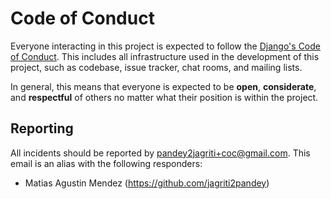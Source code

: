 # Code of Conduct

Everyone interacting in this project is expected to follow the
[Django's Code of Conduct](https://www.djangoproject.com/conduct/). This includes all infrastructure
used in the development of this project, such as codebase, issue tracker, chat rooms, and mailing lists.

In general, this means that everyone is expected to be **open**, **considerate**, and **respectful**
of others no matter what their position is within the project.

## Reporting

All incidents should be reported by pandey2jagriti+coc@gmail.com. This email is an alias with the following responders:

- Matias Agustin Mendez (https://github.com/jagriti2pandey)
